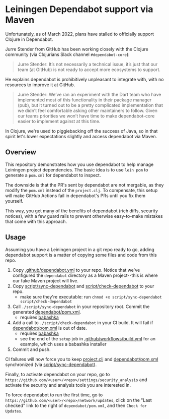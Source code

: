 # Leiningen Dependabot support via Maven

Unfortunately, as of March 2022, plans have stalled to officially support Clojure in Dependabot.

Jurre Stender from GitHub has been working closely with the Clojure community (via Clojurians Slack channel `#dependabot-core`):

> Jurre Stender: It’s not necessarily a technical issue, it’s just that our team (at GitHub) is not ready to accept more ecosystems to support.

He explains dependabot is prohibitively unpleasant to integrate with, with no resources to improve it at GitHub.

> Jurre Stender: We’ve ran an experiment with the Dart team who have implemented most of this functionality in their package manager (pub), but it turned out to be a pretty complicated implementation that we didn’t feel comfortable asking other maintainers to follow. Given our teams priorities we won’t have time to make dependabot-core easier to implement against at this time.

In Clojure, we're used to piggiebacking off the success of Java, so
in that spirit let's lower expectations slightly and access dependabot via Maven.

## Overview

This repository demonstrates how you use dependabot to help
manage Leiningen project dependencies. The basic idea is to use `lein pom`
to generate a `pom.xml` for dependabot to inspect.

The downside is that the PR's sent by dependabot are not mergable, as they
modify the `pom.xml` instead of the `project.clj`.
To compensate, this setup will make GitHub Actions fail in dependabot's PRs until you fix them yourself.

This way, you get many of the benefits of dependabot (rich diffs, security notices), with a few guard rails
to prevent otherwise easy-to-make mistakes that come with this approach.

## Usage

Assuming you have a Leiningen project in a git repo ready to go, adding dependabot support is a matter of
copying some files and code from this repo.

1. Copy [.github/dependabot.yml](.github/dependabot.yml) to your repo. Notice that we've configured the `dependabot` directory as a Maven project--this is where our fake Maven project will live.
2. Copy [script/sync-dependabot](script/sync-dependabot) and [script/check-dependabot](script/check-dependabot) to your repo.
   - make sure they're executable: run `chmod +x script/sync-dependabot script/check-dependabot`
3. Call `./script/sync-dependabot` in your repository root. Commit the generated [dependabot/pom.xml](dependabot/pom.xml).
   - requires [babashka](https://github.com/babashka/babashka)
4. Add a call to `./script/check-dependabot` in your CI build. It will fail if [dependabot/pom.xml](dependabot/pom.xml) is out of date.
   - requires [babashka](https://github.com/babashka/babashka)
   - see the end of the `setup` job in [.github/workflows/build.yml](.github/workflows/build.yml) for an example, which uses a babashka installer
5. Commit and push.

CI failures will now force you to keep [project.clj](project.clj) and [dependabot/pom.xml](dependabot/pom.xml) synchronized (via [script/sync-dependabot](script/sync-dependabot)).

Finally, to activate dependabot on your repo, go to `https://github.com/<user>/<repo>/settings/security_analysis` and activate
the security and analysis tools you are interested in.

To force dependabot to run the first time, go to `https://github.com/<user>/<repo>/network/updates`, click on the "Last checked" link to the right of `dependabot/pom.xml`, and then `Check for Updates`.
